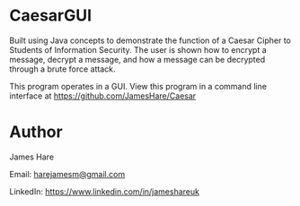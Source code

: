 # CaesarGUI

Built using Java concepts to demonstrate the function of a Caesar Cipher to Students of Information Security. The user is shown how to encrypt a message, decrypt a message, and how a message can be decrypted through a brute force attack.

This program operates in a GUI. View this program in a command line interface at https://github.com/JamesHare/Caesar


# Author
James Hare

Email: harejamesm@gmail.com

LinkedIn: https://www.linkedin.com/in/jameshareuk
